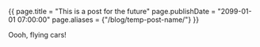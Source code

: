 {{
page.title       = "This is a post for the future"
page.publishDate = "2099-01-01 07:00:00"
page.aliases     = {"/blog/temp-post-name/"}
}}

Oooh, flying cars!
